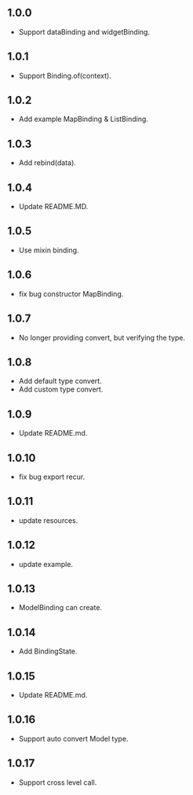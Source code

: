 ## 1.0.0
- Support dataBinding and widgetBinding.

## 1.0.1
- Support Binding.of(context).

## 1.0.2
- Add example MapBinding & ListBinding.

## 1.0.3
- Add rebind(data).

## 1.0.4
- Update README.MD.

## 1.0.5
- Use mixin binding.

## 1.0.6
- fix bug constructor MapBinding.

## 1.0.7
- No longer providing convert, but verifying the type.

## 1.0.8
- Add default type convert. 
- Add custom type convert.

## 1.0.9
- Update README.md.

## 1.0.10
- fix bug export recur.

## 1.0.11
- update resources.

## 1.0.12
- update example.

## 1.0.13
- ModelBinding can create.

## 1.0.14
- Add BindingState.

## 1.0.15
- Update README.md.

## 1.0.16
- Support auto convert Model type.

## 1.0.17
- Support cross level call.